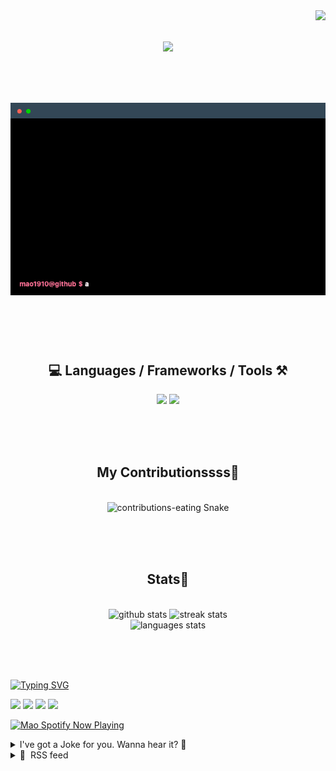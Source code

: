 <!-- VISITOR BADGE -->
<!-- https://github.com/hehuapei/visitor-badge -->

<img align="right" src="https://visitor-badge.laobi.icu/badge?page_id=mao1910.mao1910&left_color=%2379DAF9&right_color=%23FE6E96" />


<!-- TYPING SVG -->
<!-- https://github.com/DenverCoder1/readme-typing-svg -->

<h1 align="center">
    <img src="https://readme-typing-svg.herokuapp.com/?font=Righteous&size=35&center=true&vCenter=true&width=500&height=70&color=FE6E96&font=poppins&duration=5000&lines=Hi+There!+👋;+I'm+Mao!;" />
</h1>

<br/>

<!-- CODE/TERMINAL ABOUT ME -->
<h1 align="center">
<img src="./assets/terminal-5.gif" alt="Terminal" />
</h1>

<br/><br/><br/>


<!-- TECHNOLOGIES LOGOS -->
<!-- https://github.com/tandpfun/skill-icons -->

<h2 align="center">💻 Languages / Frameworks / Tools ⚒️</h2>
<div align="center">
    <img src="https://skillicons.dev/icons?i=javascript,typescript,angular,react,html,css,scss,bootstrap,cs,java,spring" />
    <img src="https://skillicons.dev/icons?i=flutter,firebase,supabase,mysql,git,github,gitlab,vscode,idea,maven,figma" />
</div>

<br/><br/><br/>


<!-- CONTRIBUTIONS SNAKE GAME -->
<!-- https://github.com/Platane/snk -->

<div align="center">
  <h2> My Contributionssss🐍 </h2>
  <br>
  <img alt="contributions-eating Snake" src="https://raw.githubusercontent.com/mao1910/mao1910/output/github-contribution-grid-snake.svg" />

  <!-- Four lines below suggested by Planate for Dark mode-->
  <picture>
  <source media="(prefers-color-scheme: dark)" srcset="github-snake-dark.svg" />
  <source media="(prefers-color-scheme: light)" srcset="github-snake.svg" />
  </picture>
  
  <br/><br/><br/>
</div>


<!-- GITHUB STATS -->
<!-- https://github.com/DenverCoder1/github-readme-streak-stats -->
<!-- https://github.com/anuraghazra/github-readme-stats -->
<!-- https://github-readme-stats-mao1910.vercel.app/ My own Vercel deployment-->

<h2 align="center"> Stats📝 </h2>
  <br>
<div align=center>
  <img width=429 src="https://github-readme-stats-mao1910.vercel.app/api?username=mao1910&count_private=true&show_icons=true&theme=dracula&rank_icon=github&hide=contribs&border_radius=10&border_color=79DAF9" alt="github stats"/>
  <img width=396 src="https://streak-stats.demolab.com/?user=mao1910&count_private=true&theme=dracula&currStreakNum=79DAF9&currStreakLabel=FE6E96&border_radius=10&border=79DAF9" alt="streak stats"/>
  <br/>
  <img src="https://github-readme-stats-mao1910.vercel.app/api/top-langs/?username=mao1910&layout=compact&theme=dracula&border_radius=10&size_weight=0.5&count_weight=0.5&border_color=79DAF9" alt="languages stats" />
</div>

<br/><br/><br/>


<!-- FOOTER -->
<!-- https://github.com/DenverCoder1/readme-typing-svg -->
<!-- https://readme-typing-svg.demolab.com/demo/ -->

<a href="https://git.io/typing-svg"><img src="https://readme-typing-svg.demolab.com?font=Poppins&pause=1000&color=FE6E96&width=535&lines=Thanks+for+dropping+by!;Feel+free+to+check+any+of+the+Socials+below+%F0%9F%91%87;Or+the+Joke+Of+The+Day+if+you're+down+for+a+giggle+%F0%9F%98%9D;Hope+to+see+you+again+%F0%9F%91%8A;Uh%3F+You're+still+here%3F;Well...+I'm+running+out+of+things+to+say...;Tell+you+what%2C+due+to+your+effort+and+perseverance%2C;I+shall+present+you+with+a+short+poem%3A;%22To+code%2C+or+not+to+code%2C+that+is+the+question%3A;Whether+'tis+nobler+in+the+IDE+to+debug;The+errors+and+issues+of+outrageous+software%2C;Or+to+take+up+the+keyboard+against+a+sea+of+bugs;And+by+coding%2C+end+them.%22;by+William+Shakespeare%2C+probably.+;Pretty+sure+that's+Hamlet's.;Alrighty%2C+this+has+been+fun.;But+I'll+restart+the+loop+now...+see+ya+soon!" alt="Typing SVG" /></a>


<!--  SOCIAL NETWORKS -->
<!-- https://github.com/alexandresanlim/Badges4-README.md-Profile -->

  <div> 
    <a href="https://www.deviantart.com/madeinkobaia/art/my-profile-is-under-construction-265626465" target="_blank"><img src="https://img.shields.io/badge/-LinkedIn-%230077B5?style=for-the-badge&logo=linkedin&logoColor=white" target="_blank"></a> <!-- ADD LINKEDIN PROFILE -->
    <a href = "https://www.nicepng.com/ourpic/u2q8o0t4t4r5o0r5_website-under-construction-png-graphic-transparent-website-under/"><img src="https://img.shields.io/badge/Portfolio-4285F4?style=for-the-badge&logo=Google-chrome&logoColor=white" target="_blank"></a> <!-- ADD PORTFOLIO WEBSITE -->
    <a href="https://discord.gg" target="_blank"><img src="https://img.shields.io/badge/Discord-7289DA?style=for-the-badge&logo=discord&logoColor=white" target="_blank"></a> <!-- ADD DISCORD -->
    <a href = "mailto:mao1910dev@gmail.com"><img src="https://img.shields.io/badge/Gmail-D14836?style=for-the-badge&logo=gmail&logoColor=white" target="_blank"></a>
  </div>


<!-- SPOTIFY PLAYING-->
<!-- https://github.com/novatorem/novatorem -->
<!-- https://spotify-now-playing-novatorem-git-main-mao1910.vercel.app/ My own Vercel deployment-->

[<img width=438px src="https://spotify-now-playing-git-main-mao1910.vercel.app//api/spotify/?border_color=FE6E96" alt="Mao Spotify Now Playing" />](https://open.spotify.com/user/31542et242zglhf42ydrtqgvuvde)


<!-- JOKE OF THE DAY -->
<!-- https://github.com/ABSphreak/readme-jokes -->
<!-- https://readme-jokes-git-master-mao1910.vercel.app/ My own Vercel deployment-->

<details>
<summary>I've got a Joke for you. Wanna hear it? 🙈</summary>

<br/>

 <tr>
 <td style="padding-top:4px"><img src = "https://readme-jokes-git-master-mao1910.vercel.app/api?&theme=dracula"></td>
 </tr>

</details>


<!-- RSS FEED -->
<!-- https://github.com/gautamkrishnar/blog-post-workflow -->

<details>
<summary>📕 &nbsp;RSS feed</summary>

<br/>

<!-- BLOG-POST-LIST:START -->
 #### - [A complete guide on Behavioral Design Pattern and Chain of Responsibility Pattern in Java](https://dev.to/ifourtechnolab/a-complete-guide-on-behavioral-design-pattern-and-chain-of-responsibility-pattern-in-java-1ejj) 
 <details><summary>Article</summary> <p>In this blog, we’ll learn behavioral design patterns where and when we can use this particular pattern, and its types.</p>

<p>Also, we’ll particularly focus on the chain of responsibility pattern which is a type of behavioral design pattern.</p>

<h2>
  
  
  What is Behavioral Design Pattern?
</h2>

<p>A design pattern in which more emphasis is given to how the objects interact with each other.</p>

<p>Also as the name suggests a chain of responsibility i.e., objects have their responsibilities/tasks to perform.</p>

<p>In behavioral design patterns, there should be minimum hard coding, the objects should be loosely coupled and coherence should be more.</p>

<p>Now, let us understand the terms coupling and coherence. These are significant terms in design patterns and also in software engineering.</p>

<p>Coupling - Coupling means interdependency here in terms of objects. The objects should be less dependent on each other for a particular task, otherwise, due to a failure or delay in one object can lead to a system failure.</p>

<p>Coherence - Coherence means that the objects/modules should work together so that they complement each other rather than creating a burden on the system.</p>

<h4>
  
  
  Read More: <a href="https://www.ifourtechnolab.com/blog/a-complete-guide-on-structural-design-pattern-in-java">A Complete Guide On Structural Design Pattern In Java</a>
</h4>

<h2>
  
  
  Types of Behavioral Design Pattern:
</h2>

<ul>
<li>Interpreter Pattern: As the name suggests it is used to interpret a pattern in a particular way.</li>
<li>Mediator Pattern: This design pattern acts as a mediator between different classes so that they can communicate properly and loosely coupled manner.</li>
<li>Command Pattern: Here the request by the client is wrapped and converted into a command. It is also known as a data-driven pattern.</li>
<li>State Pattern: As the name suggests, it is related to the state of an object in different classes.</li>
<li>Chain of Responsibility Pattern: Used when we want a chain of objects.</li>
<li>Memento Pattern: This design pattern is used when we want to change the state of an object to the previous form.</li>
<li>Template Pattern: In template pattern, there is an abstract class which set the implementation so other class can use them according to it.</li>
<li>Visitor Pattern: In this method, there is a visitor class that will change the algorithm of the particular element.</li>
<li>Null Object: We use this pattern when we have null values and do nothing relationship.</li>
<li>Strategy Pattern: We can use this pattern when we want to change the algorithm or behavior of a class at runtime.</li>
<li>Iterator Pattern: This is one of the most common design patterns, it is used when want to access data sequentially from a collection. In java, iterator pattern is used in iterator also.</li>
<li>Observer Pattern: When we want to observe and respond according to change in an object we use an observer pattern. When an object changes its relationship with other objects which are in entity-relationship also changes so, we need observer pattern.</li>
</ul>

<h2>
  
  
  What is a Chain of Responsibility Pattern?
</h2>

<p>A design pattern in which objects show a chain behavior is a chain of responsibility pattern.</p>

<p>Whenever a user sends a request it passes through a chain of an object and any object can send a response accordingly. So there is the least coupling between the objects.</p>

<h2>
  
  
  Advantages of using Chain of Responsibility Pattern:
</h2>

<ul>
<li>Less coupling in the system, so less interdependency.</li>
<li>The structure becomes more flexible due to less coupling and more coherence.</li>
</ul>

<h4>
  
  
  Searching for <a href="https://www.ifourtechnolab.com/java-development-company">Reliable Java Development Company</a>?
</h4>

<h2>
  
  
  Example for Chain of Responsibility Pattern:
</h2>

<p>Now, let us understand the chain of responsibility pattern with an example. The given below UML diagram will make you easily understand.</p>

<p><a href="https://res.cloudinary.com/practicaldev/image/fetch/s--pMcWhyzT--/c_limit%2Cf_auto%2Cfl_progressive%2Cq_auto%2Cw_800/https://dev-to-uploads.s3.amazonaws.com/uploads/articles/24bkald3le5siogdvfi9.png" class="article-body-image-wrapper"><img src="https://res.cloudinary.com/practicaldev/image/fetch/s--pMcWhyzT--/c_limit%2Cf_auto%2Cfl_progressive%2Cq_auto%2Cw_800/https://dev-to-uploads.s3.amazonaws.com/uploads/articles/24bkald3le5siogdvfi9.png" alt="Image description" width="656" height="414"></a><br>
 [<a href="https://www.javatpoint.com/images/designpattern/chainofresponsibilityuml.jpg">Img Source</a>]</p>

<p>So here we have three different logger class which extends the main abstract logger class and a client class.</p>

<p>Each class has its attributes and methods like Logger has output info, error info, debug info as attributes, and set Logger, Message, display Log Info as methods.</p>

<p>Console Based Logger class has a console-based logger and displays Log Info as methods but no attributes of its own. Debug Based Logger has Debug Based Logger(int levels) and displays Log Info as methods but no attributes of it</p>

<p>The client class which is Chain of Responsibility Client has de chain() and main methods.</p>

<p><strong>Main logger class</strong><br>
</p>

<div class="highlight js-code-highlight">
<pre class="highlight plaintext"><code>public abstract class Logger {  
    public static int OUTPUTINFO = 1;  
    public static int ERRORINFO = 2;  
    public static int DEBUGINFO = 3;  
    protected int levels;  
    protected Logger nextLevelLogger;  
public void setNextLevelLogger( Logger nextLevelLogger ) 
{  
        this.nextLevelLogger = nextLevelLogger;  
    }  
        public void logMessage( int levels, String msg )
{  
        if(this.levels &lt;= levels){  
            displayLogInfo(msg);  
        }  
        if (nextLevelLogger != null) {  
            nextLevelLogger.logMessage(levels, msg);  
        }  
    }  
    protected abstract void displayLogInfo(String msg);  
}  

</code></pre>

</div>



<p><strong>Console based logger class</strong><br>
</p>

<div class="highlight js-code-highlight">
<pre class="highlight plaintext"><code>public class DebugBasedLogger extends Logger {  
  public DebugBasedLogger(int levels) {  
      this.levels = levels;  
  }  
  @Override  
  protected void displayLogInfo(String msg) {  
      System.out.println("DEBUG LOGGER INFO: " + msg);  
  }  
}

</code></pre>

</div>



<p><strong>Error based logger class</strong><br>
</p>

<div class="highlight js-code-highlight">
<pre class="highlight plaintext"><code>public class ErrorBasedLogger extends Logger {  
  public ErrorBasedLogger(int levels) {  
      this.levels=levels;  
  }  
  @Override  
  protected void displayLogInfo(String msg) {  
      System.out.println("ERROR LOGGER INFO: " + msg);  
  }  
}

</code></pre>

</div>



<p><strong>Client class / main class</strong><br>
</p>

<div class="highlight js-code-highlight">
<pre class="highlight plaintext"><code>public class ChainofResponsibilityClient {  
  private static Logger doChaining(){  
    Logger consoleLogger = new ConsoleBasedLogger(Logger.OUTPUTINFO);  

    Logger errorLogger = new ErrorBasedLogger(Logger.ERRORINFO);  
    consoleLogger.setNextLevelLogger(errorLogger);  

    Logger debugLogger = new DebugBasedLogger(Logger.DEBUGINFO);  
    errorLogger.setNextLevelLogger(debugLogger);  

    return consoleLogger;   
    }  
    public static void main(String args[]){  
    Logger chainLogger = doChaining();  

        chainLogger.logMessage(Logger.OUTPUTINFO, "Enter the sequence of values ");  
        chainLogger.logMessage(Logger.ERRORINFO, "An error has occurred now");  
        chainLogger.logMessage(Logger.DEBUGINFO, "This was the error now debugging is compiled");  
        }  
}  

</code></pre>

</div>



<p><strong>Output:</strong></p>

<p>AbilityClient</p>

<p>CONSOLE LOGGER INFO: Enter the sequence of values</p>

<p>CONSOLE LOGGER INFO: An error has occurred now</p>

<p>ERROR LOGGER INFO: An error has occurred now</p>

<p>CONSOLE LOGGER INFO: This was the error now debugging is compiled</p>

<p>ERROR LOGGER INFO: This was the error now debugging is compiled</p>

<p>DEBUG LOGGER INFO: This was the error now debugging is compiled</p>

<h2>
  
  
  Conclusion
</h2>

<p>So in this blog, we focused learning on the chain of responsibility pattern which is one of the behavioral design patterns, its uses, advantages, and also when to use these design patterns, etc. along with an example.</p>

 </details> 
 <hr /> 

 #### - [Solving "Binary Tree Level Order Traversal" Leet code Question](https://dev.to/leetcode/solving-binary-tree-level-order-traversal-leet-code-question-1pgh) 
 <details><summary>Article</summary> <h2>
  
  
  Leet code Question no: 102
</h2>

<p><strong>Companies asked this Question:</strong><br>
<em>Company: no of times</em><br>
Amazon 2<br>
Bloomberg 11<br>
Uber 2<br>
Apple 2<br>
LinkedIn 25<br>
Microsoft 13<br>
Facebook 12<br>
Oracle 7<br>
Google 5<br>
ServiceNow 3<br>
Splunk 2<br>
Adobe 2<br>
Docusign 2<br>
Accolite 2<br>
TikTok 2</p>

<h2>
  
  
  Intuition
</h2>

<p>We aim to perform a level-order traversal of a binary tree, collecting nodes at each level into sublists.</p>

<h2>
  
  
  Approach
</h2>

<ol>
<li>Utilize a queue for level-order traversal, initializing an empty list <code>WrapList</code> to store results.</li>
<li>While the queue is not empty, dequeue nodes, collect their values into sublists, and enqueue their children.</li>
<li>Add sublists to <code>WrapList</code> as levels are processed and return it as the result.</li>
</ol>

<h2>
  
  
  Complexity
</h2>

<ul>
<li>Time complexity: O(n) - We visit each node once during the traversal.</li>
<li>Space complexity: O(n) - The space usage grows with the number of nodes due to the queue and the result list.</li>
</ul>

<h2>
  
  
  Code
</h2>



<div class="highlight js-code-highlight">
<pre class="highlight plaintext"><code>
/**
 * Definition for a binary tree node.
 * public class TreeNode {
 *     int val;
 *     TreeNode left;
 *     TreeNode right;
 *     TreeNode() {}
 *     TreeNode(int val) { this.val = val; }
 *     TreeNode(int val, TreeNode left, TreeNode right) {
 *         this.val = val;
 *         this.left = left;
 *         this.right = right;
 *     }
 * }
 */
class Solution {
    public List&lt;List&lt;Integer&gt;&gt; levelOrder(TreeNode root) {
        List&lt;List&lt;Integer&gt;&gt; WrapList = new LinkedList&lt;&gt;();

        if(root == null)
            return WrapList;

        Queue&lt;TreeNode&gt; queue =  new LinkedList&lt;&gt;();
        queue.offer(root);

        while(!queue.isEmpty()){
            int levelNum = queue.size();
            List&lt;Integer&gt; subList = new LinkedList&lt;&gt;();

            for(int i = 0 ;  i &lt; levelNum ; i++){
                TreeNode node = queue.poll();
                subList.add(node.val);

                if(node.left != null) queue.offer(node.left);
                if(node.right != null) queue.offer(node.right);
            }

            WrapList.add(subList);
        }

        return WrapList;
    }
}
</code></pre>

</div>



<p>Happy coding,<br>
shiva</p>

 </details> 
 <hr /> 

 #### - [How is Apache APISIX Fast?](https://dev.to/apisix/how-is-apache-apisix-fast-283f) 
 <details><summary>Article</summary> <p>"High speed," "minimum latency," and "ultimate performance" are often used to characterize <a href="https://api7.ai/apisix">Apache APISIX</a>. Even when someone asks me about APISIX, my answer always includes "high-performance cloud native API gateway."</p>

<p>Performance benchmarks (vs. <a href="https://api7.ai/blog/apisix-kong-3-0-performance-comparison">Kong</a>, <a href="https://apisix.apache.org/blog/2021/06/10/apache-apisix-and-envoy-performance-comparison/">Envoy</a>) confirm these characteristics are indeed accurate (<a href="https://github.com/api7/apisix-benchmark">test yourself</a>).</p>

<p><a href="https://res.cloudinary.com/practicaldev/image/fetch/s--Lo_5Igxw--/c_limit%2Cf_auto%2Cfl_progressive%2Cq_auto%2Cw_800/https://static.apiseven.com/uploads/2023/06/08/L0HjyWGM_apisix-vs-kong-light.png" class="article-body-image-wrapper"><img src="https://res.cloudinary.com/practicaldev/image/fetch/s--Lo_5Igxw--/c_limit%2Cf_auto%2Cfl_progressive%2Cq_auto%2Cw_800/https://static.apiseven.com/uploads/2023/06/08/L0HjyWGM_apisix-vs-kong-light.png" alt="High speed, minimum latency, and ultimate performance" width="800" height="607"></a></p>

<p><em><a href="https://github.com/api7/apisix-benchmark">Tests run</a> for 10 rounds with 5000 unique routes on Standard D8s v3 (8 vCPUs, 32 GiB memory).</em></p>

<p>But how does APISIX achieve this?</p>

<p>To answer that question, we must look at three things: etcd, hash tables, and radix trees.</p>

<p>In this article, we will look under the hood of APISIX and see what these are and how all of these work together to keep APISIX maintaining peak performance while handling significant traffic.</p>

<h2>
  
  
  etcd as the Configuration Center
</h2>

<p>APISIX uses <a href="https://etcd.io/">etcd</a> to store and synchronize configurations.</p>

<p>etcd is designed to work as a key-value store for configurations of large-scale distributed systems. APISIX is intended to be distributed and highly scalable from the ground up, and using etcd over traditional databases facilitates that.</p>

<p><a href="https://res.cloudinary.com/practicaldev/image/fetch/s--FWCXTIFO--/c_limit%2Cf_auto%2Cfl_progressive%2Cq_auto%2Cw_800/https://static.apiseven.com/uploads/2023/06/12/wjH9wJfU_architecture.png" class="article-body-image-wrapper"><img src="https://res.cloudinary.com/practicaldev/image/fetch/s--FWCXTIFO--/c_limit%2Cf_auto%2Cfl_progressive%2Cq_auto%2Cw_800/https://static.apiseven.com/uploads/2023/06/12/wjH9wJfU_architecture.png" alt="APISIX architecture" width="800" height="628"></a></p>

<p>Another key indispensable feature for API gateways is to be highly available, avoiding downtime and data loss. You can efficiently achieve this by deploying multiple instances of etcd to ensure a fault-tolerant, cloud native architecture.</p>

<p>APISIX can read/write configurations from/to etcd with minimum latency. Changes to the configuration files are notified instantly, allowing APISIX to monitor only the etcd updates instead of polling a database frequently, which can add performance overhead.</p>

<p>This <a href="https://etcd.io/docs/v3.5/learning/why/#comparison-chart">chart</a> summarizes how etcd compares with other databases.</p>

<h2>
  
  
  Hash Tables for IP Addresses
</h2>

<p>IP address-based allowlists/denylists are a common use case for API gateways.</p>

<p>To achieve high performance, APISIX stores the list of IP addresses in a hash table and uses it for matching (O(1)) than iterating through the list (O(N)).</p>

<p>As the number of IP addresses in the list increases, the performance impact of using hash tables for storage and matching becomes apparent.</p>

<p>Under the hood, APISIX uses the <a href="https://github.com/api7/lua-resty-ipmatcher">lua-resty-ipmatcher</a> library to implement this functionality. The example below shows how the library is used:<br>
</p>

<div class="highlight js-code-highlight">
<pre class="highlight lua"><code><span class="kd">local</span> <span class="n">ipmatcher</span> <span class="o">=</span> <span class="nb">require</span><span class="p">(</span><span class="s2">"resty.ipmatcher"</span><span class="p">)</span>
<span class="kd">local</span> <span class="n">ip</span> <span class="o">=</span> <span class="n">ipmatcher</span><span class="p">.</span><span class="n">new</span><span class="p">({</span>
    <span class="s2">"162.168.46.72"</span><span class="p">,</span>
    <span class="s2">"17.172.224.47"</span><span class="p">,</span>
    <span class="s2">"216.58.32.170"</span><span class="p">,</span>
<span class="p">})</span>

<span class="n">ngx</span><span class="p">.</span><span class="n">say</span><span class="p">(</span><span class="n">ip</span><span class="p">:</span><span class="n">match</span><span class="p">(</span><span class="s2">"17.172.224.47"</span><span class="p">))</span> <span class="c1">-- true</span>
<span class="n">ngx</span><span class="p">.</span><span class="n">say</span><span class="p">(</span><span class="n">ip</span><span class="p">:</span><span class="n">match</span><span class="p">(</span><span class="s2">"176.24.76.126"</span><span class="p">))</span> <span class="c1">-- false</span>
</code></pre>

</div>



<p>The library uses Lua tables which are hash tables. The IP addresses are hashed and stored as indices in a table, and to search for a given IP address, you just have to index the table and test whether it is nil or not.</p>

<p><a href="https://res.cloudinary.com/practicaldev/image/fetch/s--heQ91Gyb--/c_limit%2Cf_auto%2Cfl_progressive%2Cq_auto%2Cw_800/https://static.apiseven.com/uploads/2023/06/12/5N5UFBWG_hash-table.png" class="article-body-image-wrapper"><img src="https://res.cloudinary.com/practicaldev/image/fetch/s--heQ91Gyb--/c_limit%2Cf_auto%2Cfl_progressive%2Cq_auto%2Cw_800/https://static.apiseven.com/uploads/2023/06/12/5N5UFBWG_hash-table.png" alt="Storing IP addresses in a hash table" width="800" height="391"></a></p>

<p><em>To search for an IP address, it first computes the hash (index) and checks its value. If it is non-empty, we have a match. This is done in constant time O(1).</em></p>

<h2>
  
  
  Radix Trees for Routing
</h2>

<p>Please forgive me for tricking you into a data structures lesson! But hear me out; this is where it gets interesting.</p>

<p>A key area where APISIX optimizes performance is route matching.</p>

<p>APISIX matches a route with a request from its URI, HTTP methods, host, and other information (see <a href="https://github.com/apache/apisix/blob/98e56716fdf76b97c90531cac24de811d841c296/conf/config-default.yaml#L77">router</a>). And this needs to be efficient.</p>

<p>If you have read the previous section, an obvious answer would be to use a hash algorithm. But route matching is tricky because multiple requests can match the same route.</p>

<p>For example, if we have a route <code>/api/*</code>, then both <code>/api/create</code> and <code>/api/destroy</code> must match the route. But this is not possible with a hash algorithm.</p>

<p>Regular expressions can be an alternate solution. Routes can be configured in a regex, and it can match multiple requests without the need to hardcode each request.</p>

<p>If we take our previous example, we can use the regex <code>/api/[A-Za-z0-9]+</code> to match both <code>/api/create</code> and <code>/api/destroy</code>. More complex regexes could match more complex routes.</p>

<p>But regex is slow! And we know APISIX is fast. So instead, APISIX uses radix trees which are compressed prefix trees (trie) that work really well for fast lookups.</p>

<p>Let's look at a simple example. Suppose we have the following words:</p>

<ul>
<li>romane</li>
<li>romanus</li>
<li>romulus</li>
<li>rubens</li>
<li>ruber</li>
<li>rubicon</li>
<li>rubicundus</li>
</ul>

<p>A prefix tree would store it like this:</p>

<p><a href="https://res.cloudinary.com/practicaldev/image/fetch/s--AHrULzXK--/c_limit%2Cf_auto%2Cfl_progressive%2Cq_auto%2Cw_800/https://static.apiseven.com/uploads/2023/06/12/wDoV1tl6_prefix-tree.png" class="article-body-image-wrapper"><img src="https://res.cloudinary.com/practicaldev/image/fetch/s--AHrULzXK--/c_limit%2Cf_auto%2Cfl_progressive%2Cq_auto%2Cw_800/https://static.apiseven.com/uploads/2023/06/12/wDoV1tl6_prefix-tree.png" alt="Prefix tree" width="800" height="1001"></a></p>

<p><em>The highlighted traversal shows the word "rubens."</em></p>

<p>A radix tree optimizes a prefix tree by merging child nodes if a node only has one child node. Our example trie would look like this as a radix tree:</p>

<p><a href="https://res.cloudinary.com/practicaldev/image/fetch/s--42OAahPV--/c_limit%2Cf_auto%2Cfl_progressive%2Cq_auto%2Cw_800/https://static.apiseven.com/uploads/2023/06/12/ePG0v1sB_radix-tree.png" class="article-body-image-wrapper"><img src="https://res.cloudinary.com/practicaldev/image/fetch/s--42OAahPV--/c_limit%2Cf_auto%2Cfl_progressive%2Cq_auto%2Cw_800/https://static.apiseven.com/uploads/2023/06/12/ePG0v1sB_radix-tree.png" alt="Radix tree" width="800" height="412"></a></p>

<p><em>The highlighted traversal still shows the word "rubens." But the tree looks much smaller!</em></p>

<p>When you <a href="https://docs.api7.ai/apisix/getting-started/configure-routes">create routes in APISIX</a>, APISIX stores them in these trees.</p>

<p>APISIX can then work flawlessly because the time it takes to match a route only depends on the length of the URI in the request and is independent of the number of routes (O(K), K is the length of the key/URI).</p>

<p>So APISIX will be as quick as it is when matching 10 routes when you first start out and 5000 routes when you scale.</p>

<p>This crude example shows how APISIX can store and match routes using radix trees:</p>

<p><a href="https://res.cloudinary.com/practicaldev/image/fetch/s--ULcVMM_8--/c_limit%2Cf_auto%2Cfl_progressive%2Cq_auto%2Cw_800/https://static.apiseven.com/uploads/2023/06/12/eiOwAjNu_apisix-route-matching.png" class="article-body-image-wrapper"><img src="https://res.cloudinary.com/practicaldev/image/fetch/s--ULcVMM_8--/c_limit%2Cf_auto%2Cfl_progressive%2Cq_auto%2Cw_800/https://static.apiseven.com/uploads/2023/06/12/eiOwAjNu_apisix-route-matching.png" alt="Crude example of route matching in APISIX" width="800" height="414"></a></p>

<p><em>The highlighted traversal shows the route <code>/user/*</code> where the <code>*</code> represents a prefix. So a URI like <code>/user/navendu</code> will match this route. The example code below should give more clarity to these ideas.</em></p>

<p>APISIX uses the <a href="https://github.com/api7/lua-resty-radixtree">lua-resty-radixtree</a> library, which wraps around <a href="https://github.com/antirez/rax">rax</a>, a radix tree implementation in C. This improves the performance compared to implementing the library in pure Lua.</p>

<p>The example below shows how the library is used:<br>
</p>

<div class="highlight js-code-highlight">
<pre class="highlight lua"><code><span class="kd">local</span> <span class="n">radix</span> <span class="o">=</span> <span class="nb">require</span><span class="p">(</span><span class="s2">"resty.radixtree"</span><span class="p">)</span>
<span class="kd">local</span> <span class="n">rx</span> <span class="o">=</span> <span class="n">radix</span><span class="p">.</span><span class="n">new</span><span class="p">({</span>
    <span class="p">{</span>
        <span class="n">paths</span> <span class="o">=</span> <span class="p">{</span> <span class="s2">"/api/*action"</span> <span class="p">},</span>
        <span class="n">metadata</span> <span class="o">=</span> <span class="p">{</span> <span class="s2">"metadata /api/action"</span> <span class="p">}</span>
    <span class="p">},</span>
    <span class="p">{</span>
        <span class="n">paths</span> <span class="o">=</span> <span class="p">{</span> <span class="s2">"/user/:name"</span> <span class="p">},</span>
        <span class="n">metadata</span> <span class="o">=</span> <span class="p">{</span> <span class="s2">"metadata /user/name"</span> <span class="p">},</span>
        <span class="n">methods</span> <span class="o">=</span> <span class="p">{</span> <span class="s2">"GET"</span> <span class="p">},</span>
    <span class="p">},</span>
    <span class="p">{</span>
        <span class="n">paths</span> <span class="o">=</span> <span class="p">{</span> <span class="s2">"/admin/:name"</span> <span class="p">},</span>
        <span class="n">metadata</span> <span class="o">=</span> <span class="p">{</span> <span class="s2">"metadata /admin/name"</span> <span class="p">},</span>
        <span class="n">methods</span> <span class="o">=</span> <span class="p">{</span> <span class="s2">"GET"</span><span class="p">,</span> <span class="s2">"POST"</span><span class="p">,</span> <span class="s2">"PUT"</span> <span class="p">},</span>
        <span class="n">filter_fun</span> <span class="o">=</span> <span class="k">function</span><span class="p">(</span><span class="n">vars</span><span class="p">,</span> <span class="n">opts</span><span class="p">)</span>
            <span class="k">return</span> <span class="n">vars</span><span class="p">[</span><span class="s2">"arg_access"</span><span class="p">]</span> <span class="o">==</span> <span class="s2">"admin"</span>
        <span class="k">end</span>
    <span class="p">}</span>
<span class="p">})</span>

<span class="kd">local</span> <span class="n">opts</span> <span class="o">=</span> <span class="p">{</span>
    <span class="n">matched</span> <span class="o">=</span> <span class="p">{}</span>
<span class="p">}</span>

<span class="c1">-- matches the first route</span>
<span class="n">ngx</span><span class="p">.</span><span class="n">say</span><span class="p">(</span><span class="n">rx</span><span class="p">:</span><span class="n">match</span><span class="p">(</span><span class="s2">"/api/create"</span><span class="p">,</span> <span class="n">opts</span><span class="p">))</span> <span class="c1">-- metadata /api/action</span>
<span class="n">ngx</span><span class="p">.</span><span class="n">say</span><span class="p">(</span><span class="s2">"action: "</span><span class="p">,</span> <span class="n">opts</span><span class="p">.</span><span class="n">matched</span><span class="p">.</span><span class="n">action</span><span class="p">)</span> <span class="c1">-- action: create</span>

<span class="n">ngx</span><span class="p">.</span><span class="n">say</span><span class="p">(</span><span class="n">rx</span><span class="p">:</span><span class="n">match</span><span class="p">(</span><span class="s2">"/api/destroy"</span><span class="p">,</span> <span class="n">opts</span><span class="p">))</span> <span class="c1">-- metadata /api/action</span>
<span class="n">ngx</span><span class="p">.</span><span class="n">say</span><span class="p">(</span><span class="s2">"action: "</span><span class="p">,</span> <span class="n">opts</span><span class="p">.</span><span class="n">matched</span><span class="p">.</span><span class="n">action</span><span class="p">)</span> <span class="c1">-- action: destroy</span>

<span class="kd">local</span> <span class="n">opts</span> <span class="o">=</span> <span class="p">{</span>
    <span class="n">method</span> <span class="o">=</span> <span class="s2">"GET"</span><span class="p">,</span>
    <span class="n">matched</span> <span class="o">=</span> <span class="p">{}</span>
<span class="p">}</span>

<span class="c1">-- matches the second route</span>
<span class="n">ngx</span><span class="p">.</span><span class="n">say</span><span class="p">(</span><span class="n">rx</span><span class="p">:</span><span class="n">match</span><span class="p">(</span><span class="s2">"/user/bobur"</span><span class="p">,</span> <span class="n">opts</span><span class="p">))</span> <span class="c1">-- metadata /user/name</span>
<span class="n">ngx</span><span class="p">.</span><span class="n">say</span><span class="p">(</span><span class="s2">"name: "</span><span class="p">,</span> <span class="n">opts</span><span class="p">.</span><span class="n">matched</span><span class="p">.</span><span class="n">name</span><span class="p">)</span> <span class="c1">-- name: bobur</span>

<span class="kd">local</span> <span class="n">opts</span> <span class="o">=</span> <span class="p">{</span>
    <span class="n">method</span> <span class="o">=</span> <span class="s2">"POST"</span><span class="p">,</span>
    <span class="n">var</span> <span class="o">=</span> <span class="n">ngx</span><span class="p">.</span><span class="n">var</span><span class="p">,</span>
    <span class="n">matched</span> <span class="o">=</span> <span class="p">{}</span>
<span class="p">}</span>

<span class="c1">-- matches the third route</span>
<span class="c1">-- the value for `arg_access` is obtained from `ngx.var`</span>
<span class="n">ngx</span><span class="p">.</span><span class="n">say</span><span class="p">(</span><span class="n">rx</span><span class="p">:</span><span class="n">match</span><span class="p">(</span><span class="s2">"/admin/nicolas"</span><span class="p">,</span> <span class="n">opts</span><span class="p">))</span> <span class="c1">-- metadata /admin/name</span>
<span class="n">ngx</span><span class="p">.</span><span class="n">say</span><span class="p">(</span><span class="s2">"admin name: "</span><span class="p">,</span> <span class="n">opts</span><span class="p">.</span><span class="n">matched</span><span class="p">.</span><span class="n">name</span><span class="p">)</span> <span class="c1">-- admin name: nicolas</span>
</code></pre>

</div>



<p>The ability to manage a large number of routes efficiently has made APISIX the API gateway of choice for <a href="https://api7.ai/category/usercase">many large-scale projects</a>.</p>

<h2>
  
  
  Look under the Hood
</h2>

<p>There is only so much I can explain about the inner workings of APISIX in one article.</p>

<p>But the best part is that the libraries mentioned here and Apache APISIX are <a href="https://github.com/apache/apisix/">entirely open source</a>, meaning you can look under the hood and modify things yourself.</p>

<p>And if you can improve APISIX to get that final bit of performance, you can <a href="https://apisix.apache.org/docs/general/contributor-guide/">contribute the changes</a> back to the project and let everyone benefit from your work.</p>

 </details> 
 <hr /> 

 #### - [How Do You Create Inclusive Workplaces?](https://dev.to/devteam/how-do-you-create-inclusive-workplaces-d5m) 
 <details><summary>Article</summary> <p><em>Welcome to Code Chatter, your go-to series for conversational coding insights. What makes this series of questions different from all the others? Well, truth be told, not much, but they're still thought-provoking and fun. Join us as we explore the coding world, one witty question at a time.</em></p>

<blockquote>
<p>What advice would you offer to companies looking to create more inclusive workplaces for women, non-white, or disabled individuals in the tech industry?<br>
Follow the DEVteam for more discussions and online camaraderie!</p>
</blockquote>


<div class="ltag__user ltag__user__id__1">
  <a href="/devteam" class="ltag__user__link profile-image-link">
    <div class="ltag__user__pic">
      <img src="https://res.cloudinary.com/practicaldev/image/fetch/s--vzeA_jD8--/c_limit%2Cf_auto%2Cfl_progressive%2Cq_auto%2Cw_800/https://res.cloudinary.com/practicaldev/image/fetch/s--CMkjYEfB--/c_fill%2Cf_auto%2Cfl_progressive%2Ch_150%2Cq_auto%2Cw_150/https://dev-to-uploads.s3.amazonaws.com/uploads/organization/profile_image/1/9a7650bd-c94f-4330-b5af-ef29fbec1a39.jpg" alt="devteam image">
    </div>
  </a>
  <div class="ltag__user__content">
    <h2>
      <a href="/devteam" class="ltag__user__link">The DEV Team</a>
      Follow
    </h2>
    <div class="ltag__user__summary">
      <a href="/devteam" class="ltag__user__link">
        The team behind this very platform. 😄
      </a>
    </div>
  </div>
</div>
 

 </details> 
 <hr /> 

 #### - [Silver Screen Code: What's Your Job's Movie Genre?](https://dev.to/codenewbieteam/silver-screen-code-whats-your-jobs-movie-genre-49l7) 
 <details><summary>Article</summary> <p><em>Get a glimpse into the daily experiences, work routines, and unique perspectives of tech professionals, both novice and experienced alike, in "A Day in the Life."</em></p>

<blockquote>
<p>If your job was a movie, what genre would it be? For bonus points: what's the title?</p>
</blockquote>

<p>Follow the <a href="https://dev.to/codenewbieteam">CodeNewbie Org</a> and <a href="https://dev.to/t/codenewbie">#codenewbie</a> for more discussions and online camaraderie!</p>

<p><em><div class="ltag__user ltag__user__id__2167">
  <a href="/codenewbieteam" class="ltag__user__link profile-image-link">
    <div class="ltag__user__pic">
      <a href="https://res.cloudinary.com/practicaldev/image/fetch/s--DL6l24W8--/c_limit%2Cf_auto%2Cfl_progressive%2Cq_auto%2Cw_800/https://res.cloudinary.com/practicaldev/image/fetch/s--gvVCmWqP--/c_fill%2Cf_auto%2Cfl_progressive%2Ch_150%2Cq_auto%2Cw_150/https://dev-to-uploads.s3.amazonaws.com/uploads/organization/profile_image/2167/a575e4d1-42a8-471a-ab8a-a9240b002aa8.png" class="article-body-image-wrapper"><img src="https://res.cloudinary.com/practicaldev/image/fetch/s--DL6l24W8--/c_limit%2Cf_auto%2Cfl_progressive%2Cq_auto%2Cw_800/https://res.cloudinary.com/practicaldev/image/fetch/s--gvVCmWqP--/c_fill%2Cf_auto%2Cfl_progressive%2Ch_150%2Cq_auto%2Cw_150/https://dev-to-uploads.s3.amazonaws.com/uploads/organization/profile_image/2167/a575e4d1-42a8-471a-ab8a-a9240b002aa8.png" alt="codenewbieteam image"></a>
    </div>
  </a>
  <div class="ltag__user__content">
    <h2>
      <a href="/codenewbieteam" class="ltag__user__link">CodeNewbie</a>
      Follow
    </h2>
    <div class="ltag__user__summary">
      <a href="/codenewbieteam" class="ltag__user__link">
        The most supportive community of programmers and people learning to code.  Part of the DEV family.


      </a>
    </div>
  </div>
</div>
</em></p>

 </details> 
 <hr /> 
<!-- BLOG-POST-LIST:END -->
</table>
</details>


<!-- TODO
Change the 3stats boxes around, possibly two on top and one on bottom
Fix RSSfeed
Fix Spotify Playlists
Fix Socials [Portfolio, Discord, Linkedin]
In the future, add Public Repositories of Selected Projects
-->

